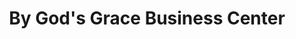 ---
title: "By God's Grace Business Center"
url: /gbarnga/by-gods-grace-business-center/
shop: Lebensmittel
---